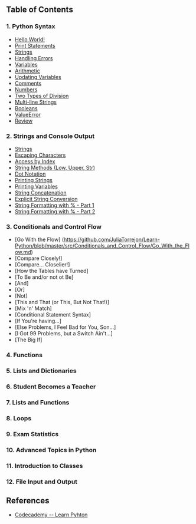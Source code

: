 ## Table of Contents

### 1. Python Syntax
* [Hello World!](https://github.com/JuliaTorrejon/Learn-Python/blob/master/src/Python_Syntax/Hello_World!.md)
* [Print Statements](https://github.com/JuliaTorrejon/Learn-Python/blob/master/src/Python_Syntax/Print_Statements.md)
* [Strings](https://github.com/JuliaTorrejon/Learn-Python/blob/master/src/Python_Syntax/Strings.md)
* [Handling Errors](https://github.com/JuliaTorrejon/Learn-Python/blob/master/src/Python_Syntax/Handling_Errors.md)
* [Variables](https://github.com/JuliaTorrejon/Learn-Python/blob/master/src/Python_Syntax/Variables.md) 
* [Arithmetic](https://github.com/JuliaTorrejon/Learn-Python/blob/master/src/Python_Syntax/Arithmetic.md)
* [Updating Variables](https://github.com/JuliaTorrejon/Learn-Python/blob/master/src/Python_Syntax/Updating_Variables.md)
* [Comments](https://github.com/JuliaTorrejon/Learn-Python/blob/master/src/Python_Syntax/Comments.md)
* [Numbers](https://github.com/JuliaTorrejon/Learn-Python/blob/master/src/Python_Syntax/Numbers.md)
* [Two Types of Division](https://github.com/JuliaTorrejon/Learn-Python/blob/master/src/Python_Syntax/Two_Types_of_Division.md)
* [Multi-line Strings](https://github.com/JuliaTorrejon/Learn-Python/blob/master/src/Python_Syntax/Multi-line_Strings.md)
* [Booleans](https://github.com/JuliaTorrejon/Learn-Python/blob/master/src/Python_Syntax/Booleans.md)
* [ValueError](https://github.com/JuliaTorrejon/Learn-Python/blob/master/src/Python_Syntax/ValueError.md)
* [Review](https://github.com/JuliaTorrejon/Learn-Python/blob/master/src/Python_Syntax/Review.md)

### 2. Strings and Console Output
* [Strings](https://github.com/JuliaTorrejon/Learn-Python/blob/master/src/Strings_and_Console_Output/Strings.md)
* [Escaping Characters](https://github.com/JuliaTorrejon/Learn-Python/blob/master/src/Strings_and_Console_Output/Escaping_Characters.md)
* [Access by Index](https://github.com/JuliaTorrejon/Learn-Python/blob/master/src/Strings_and_Console_Output/Access_by_Index.md)
* [String Methods (Low, Upper, Str)](https://github.com/JuliaTorrejon/Learn-Python/blob/master/src/Strings_and_Console_Output/String_Methods.md)
* [Dot Notation](https://github.com/JuliaTorrejon/Learn-Python/blob/master/src/Strings_and_Console_Output/Dot_Notation.md)
* [Printing Strings](https://github.com/JuliaTorrejon/Learn-Python/blob/master/src/Strings_and_Console_Output/Printing_Strings.md)
* [Printing Variables](https://github.com/JuliaTorrejon/Learn-Python/blob/master/src/Strings_and_Console_Output/Printing_Variables.md)
* [String Concatenation](https://github.com/JuliaTorrejon/Learn-Python/blob/master/src/Strings_and_Console_Output/String_Concatenation.md)
* [Explicit String Conversion](https://github.com/JuliaTorrejon/Learn-Python/blob/master/src/Strings_and_Console_Output/Explicit_String_Conversion.md)
* [String Formatting with % - Part 1](https://github.com/JuliaTorrejon/Learn-Python/blob/master/src/Strings_and_Console_Output/String_Formatting_with%20_%25_Part-1.md)
* [String Formatting with % - Part 2](https://github.com/JuliaTorrejon/Learn-Python/blob/master/src/Strings_and_Console_Output/String_Formatting_with_%25_Part-2.md)

### 3. Conditionals and Control Flow
* [Go With the Flow] (https://github.com/JuliaTorrejon/Learn-Python/blob/master/src/Conditionals_and_Control_Flow/Go_With_the_Flow.md)
* [Compare Closely!]
* [Compare... Closelier!] 
* [How the Tables have Turned] 
* [To Be and/or not ot Be]
* [And]
* [Or]
* [Not]
* [This and That (or This, But Not That!)]
* [Mix 'n' Match]
* [Conditional Statement Syntax]
* [If You're having...]
* [Else Problems, I Feel Bad for You, Son...]
* [I Got 99 Problems, but a Switch Ain't...]
* [The Big If]

### 4. Functions

### 5. Lists and Dictionaries

### 6. Student Becomes a Teacher

### 7. Lists and Functions

### 8. Loops

### 9. Exam Statistics

### 10. Advanced Topics in Python

### 11. Introduction to Classes

### 12. File Input and Output



## References

* [Codecademy -- Learn Pyhton](https://www.codecademy.com/courses/learn-python)
